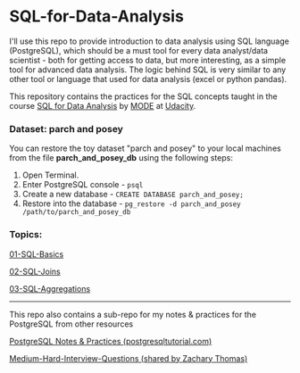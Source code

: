 # SQL-for-Data-Analysis

I'll use this repo to provide introduction to data analysis using SQL language (PostgreSQL), which should be a must tool for every data analyst/data scientist - both for getting access to data, but more interesting, as a simple tool for advanced data analysis. The logic behind SQL is very similar to any other tool or language that used for data analysis (excel or python pandas). 


This repository contains the practices for the SQL concepts taught in the course [SQL for Data Analysis](https://in.udacity.com/course/sql-for-data-analysis--ud198) by [MODE](https://modeanalytics.com) at [Udacity](http://udacity.com/).

### Dataset: parch and posey 

You can restore the toy dataset  "parch and posey" to your local machines from the file **parch_and_posey_db** using the following steps:
1. Open Terminal.
2. Enter PostgreSQL console - `psql` 
3. Create a new database - `CREATE DATABASE parch_and_posey;`
4. Restore into the database - `pg_restore -d parch_and_posey /path/to/parch_and_posey_db`


### Topics:

[01-SQL-Basics](https://github.com/dylan-kuo/SQL-for-Data-Analysis/blob/master/01-Basic-SQL.sql)

[02-SQL-Joins](https://github.com/dylan-kuo/SQL-for-Data-Analysis/blob/master/02-SQL-Joins.sql)

[03-SQL-Aggregations](https://github.com/dylan-kuo/SQL-for-Data-Analysis/blob/master/03-SQL-Aggregations.sql)




---
This repo also contains a sub-repo for my notes & practices for the PostgreSQL from other resources 

[PostgreSQL Notes & Practices (postgresqltutorial.com)](https://github.com/dylan-kuo/SQL-for-Data-Analysis/tree/master/postgresql-sandbox)

[Medium-Hard-Interview-Questions (shared by Zachary Thomas)](https://github.com/dylan-kuo/SQL-for-Data-Analysis/blob/master/postgresql-sandbox/medium-hard-interview-questions.sql)
